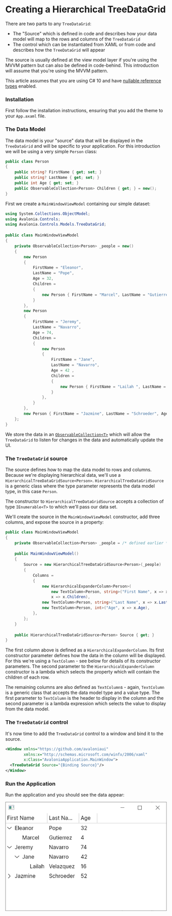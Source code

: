 # Creating a Hierarchical TreeDataGrid

There are two parts to any `TreeDataGrid`:

* The "Source" which is defined in code and describes how your data model will map to the rows and columns of the `TreeDataGrid`
* The control which can be instantiated from XAML or from code and describes how the `TreeDataGrid` will appear

The source is usually defined at the view model layer if you're using the MVVM pattern but can also be defined in code-behind. This introduction will assume that you're using the MVVM pattern.

This article assumes that you are using C# 10 and have [nullable reference types](https://docs.microsoft.com/en-us/dotnet/csharp/nullable-references) enabled.

### Installation

First follow the installation instructions, ensuring that you add the theme to your `App.axaml` file.

### The Data Model

The data model is your "source" data that will be displayed in the `TreeDataGrid` and will be specific to your application. For this introduction we will be using a very simple `Person` class:

```csharp
public class Person
{
    public string? FirstName { get; set; }
    public string? LastName { get; set; }
    public int Age { get; set; }
    public ObservableCollection<Person> Children { get; } = new();
}
```

First we create a `MainWindowViewModel` containing our simple dataset:

```csharp
using System.Collections.ObjectModel;
using Avalonia.Controls;
using Avalonia.Controls.Models.TreeDataGrid;

public class MainWindowViewModel
{
    private ObservableCollection<Person> _people = new()
    {
        new Person 
        { 
            FirstName = "Eleanor", 
            LastName = "Pope", 
            Age = 32,
            Children =
            {
                new Person { FirstName = "Marcel", LastName = "Gutierrez", Age = 4 },
            }
        },
        new Person 
        { 
            FirstName = "Jeremy",
            LastName = "Navarro",
            Age = 74,
            Children =
            {
                new Person 
                { 
                    FirstName = "Jane",
                    LastName = "Navarro",
                    Age = 42 ,
                    Children =
                    {
                        new Person { FirstName = "Lailah ", LastName = "Velazquez", Age = 16 }
                    }
                },
            }
        },
        new Person { FirstName = "Jazmine", LastName = "Schroeder", Age = 52 },
    };
}
```

We store the data in an [`ObservableCollection<T>`](https://docs.microsoft.com/en-us/dotnet/api/system.collections.objectmodel.observablecollection-1?view=net-6.0) which will allow the `TreeDataGrid` to listen for changes in the data and automatically update the UI.

### The `TreeDataGrid` source

The source defines how to map the data model to rows and columns. Because we're displaying hierarchical data, we'll use a `HierarchicalTreeDataGridSource<Person>`. `HierarchicalTreeDataGridSource` is a generic class where the type parameter represents the data model type, in this case `Person`.

The constructor to `HierarchicalTreeDataGridSource` accepts a collection of type `IEnumerable<T>` to which we'll pass our data set.

We'll create the source in the `MainWindowViewModel` constructor, add three columns, and expose the source in a property:

```csharp
public class MainWindowViewModel
{
    private ObservableCollection<Person> _people = /* defined earlier */

    public MainWindowViewModel()
    {
        Source = new HierarchicalTreeDataGridSource<Person>(_people)
        {
            Columns =
            {
                new HierarchicalExpanderColumn<Person>(
                    new TextColumn<Person, string>("First Name", x => x.FirstName),
                    x => x.Children),
                new TextColumn<Person, string>("Last Name", x => x.LastName),
                new TextColumn<Person, int>("Age", x => x.Age),
            },
        };
    }

    public HierarchicalTreeDataGridSource<Person> Source { get; }
}
```

The first column above is defined as a `HierarchicalExpanderColumn`. Its first constructor parameter defines how the data in the column will be displayed. For this we're using a `TextColumn` - see below for details of its constructor parameters. The second parameter to the `HierarchicalExpanderColumn` constructor is a lambda which selects the property which will contain the children of each row.

The remaining columns are also defined as `TextColumn`s - again, `TextColumn` is a generic class that accepts the data model type and a value type. The first parameter to `TextColumn` is the header to display in the column and the second parameter is a lambda expression which selects the value to display from the data model.

### The `TreeDataGrid` control

It's now time to add the `TreeDataGrid` control to a window and bind it to the source.

```xml
<Window xmlns="https://github.com/avaloniaui"
        xmlns:x="http://schemas.microsoft.com/winfx/2006/xaml"
        x:Class="AvaloniaApplication.MainWindow">
  <TreeDataGrid Source="{Binding Source}"/>
</Window>
```

### Run the Application

Run the application and you should see the data appear:

![](../../../.gitbook/assets/get-started-hierarchical-1.png)

